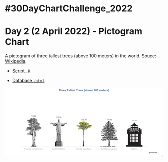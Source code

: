 # #30DayChartChallenge_2022

# Day 2 (2 April 2022) - Pictogram Chart

A pictogram of three tallest trees (above 100 meters) in the world. Souce: [Wikipedia](https://en.wikipedia.org/wiki/List_of_tallest_trees).

- [Script `.R`](https://github.com/fblpalmeira/Tallest_trees/blob/main/30dayschallenge_day2.R)

- [Database `.html`](https://en.wikipedia.org/wiki/List_of_tallest_trees)

<img src="https://github.com/fblpalmeira/Tallest_trees/blob/main/30dayschallenge_day2.png">
